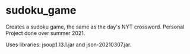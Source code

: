 # sudoku_game
Creates a sudoku game, the same as the day's NYT crossword. Personal Project done over summer 2021. 

Uses libraries: jsoup1.13.1.jar and json-20210307.jar. 
